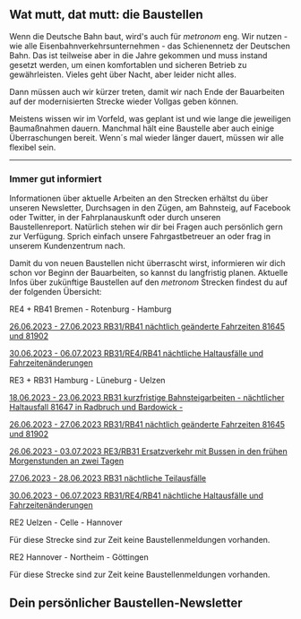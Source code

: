 Wat mutt, dat mutt: die Baustellen
----------

Wenn die Deutsche Bahn baut, wird's auch für *metronom* eng.
Wir nutzen - wie alle Eisenbahnverkehrsunternehmen - das Schienennetz der Deutschen Bahn. Das ist teilweise aber in die Jahre gekommen und muss instand gesetzt werden, um einen komfortablen und sicheren Betrieb zu gewährleisten. Vieles geht über Nacht, aber leider nicht alles.

Dann müssen auch wir kürzer treten, damit wir nach Ende der Bauarbeiten auf der modernisierten Strecke wieder Vollgas geben können.

Meistens wissen wir im Vorfeld, was geplant ist und wie lange die jeweiligen Baumaßnahmen dauern. Manchmal hält eine Baustelle aber auch einige Überraschungen bereit. Wenn´s mal wieder länger dauert, müssen wir alle flexibel sein.

---

### Immer gut informiert ###

Informationen über aktuelle Arbeiten an den Strecken erhältst du über unseren Newsletter, Durchsagen in den Zügen, am Bahnsteig, auf Facebook oder Twitter, in der Fahrplanauskunft oder durch unseren Baustellenreport. Natürlich stehen wir dir bei Fragen auch persönlich gern zur Verfügung. Sprich einfach unsere Fahrgastbetreuer an oder frag in unserem Kundenzentrum nach.

Damit du von neuen Baustellen nicht überrascht wirst, informieren wir dich schon vor Beginn der Bauarbeiten, so kannst du langfristig planen. Aktuelle Infos über zukünftige Baustellen auf den *metronom* Strecken findest du auf der folgenden Übersicht:

RE4 + RB41 Bremen - Rotenburg - Hamburg

[26.06.2023 - 27.06.2023 RB31/RB41 nächtlich geänderte Fahrzeiten 81645 und 81902](https://www.der-metronom.de/baustellen/rb31-rb41-naechtlich-geaenderte-fahrzeiten-81645-und-81902/)

[30.06.2023 - 06.07.2023 RB31/RE4/RB41 nächtliche Haltausfälle und Fahrzeitenänderungen](https://www.der-metronom.de/baustellen/rb31-re4-rb41-naechtliche-haltausfaelle-und-fahrzeitenaenderungen/)

RE3 + RB31 Hamburg - Lüneburg - Uelzen

[18.06.2023 - 23.06.2023 RB31 kurzfristige Bahnsteigarbeiten - nächtlicher Haltausfall 81647 in Radbruch und Bardowick -](https://www.der-metronom.de/baustellen/rb31-kurzfristige-bahnsteigarbeiten-naechtlicher-haltausfall-81647-in-radbruch-und-bardowick/)

[26.06.2023 - 27.06.2023 RB31/RB41 nächtlich geänderte Fahrzeiten 81645 und 81902](https://www.der-metronom.de/baustellen/rb31-rb41-naechtlich-geaenderte-fahrzeiten-81645-und-81902/)

[26.06.2023 - 03.07.2023 RE3/RB31 Ersatzverkehr mit Bussen in den frühen Morgenstunden an zwei Tagen](https://www.der-metronom.de/baustellen/re3-rb31-ersatzverkehr-mit-bussen-in-den-fruehen-morgenstunden-an-zwei-tagen/)

[27.06.2023 - 28.06.2023 RB31 nächtliche Teilausfälle](https://www.der-metronom.de/baustellen/rb31-naechtliche-teilausfaelle/)

[30.06.2023 - 06.07.2023 RB31/RE4/RB41 nächtliche Haltausfälle und Fahrzeitenänderungen](https://www.der-metronom.de/baustellen/rb31-re4-rb41-naechtliche-haltausfaelle-und-fahrzeitenaenderungen/)

RE2 Uelzen - Celle - Hannover

Für diese Strecke sind zur Zeit keine Baustellenmeldungen vorhanden.

RE2 Hannover - Northeim - Göttingen

Für diese Strecke sind zur Zeit keine Baustellenmeldungen vorhanden.

Dein persönlicher Baustellen-Newsletter
----------
